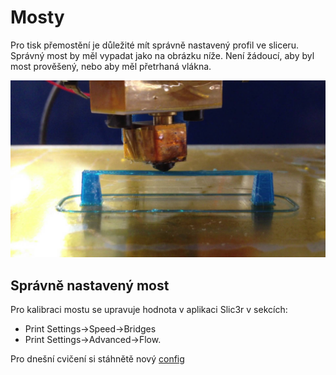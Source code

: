 # Mosty

Pro tisk přemostění je důležité mít správně nastavený profil ve sliceru. Správný most by měl vypadat jako na obrázku níže. Není žádoucí, aby byl most prověšený, nebo aby měl přetrhaná vlákna.

![Most](../images/bridges/bridge.jpg)

## Správně nastavený most

Pro kalibraci mostu se upravuje hodnota v aplikaci Slic3r v sekcích:

 -  Print Settings→Speed→Bridges 
 -  Print Settings→Advanced→Flow.

Pro dnešní cvičení si stáhnětě nový [config](../configs/bridges/slic3r_config_bundle.ini)
